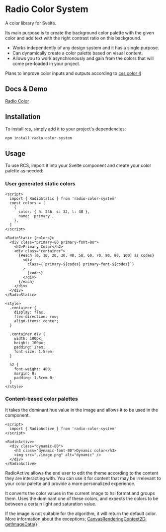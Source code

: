 # Radio Color System

A color library for Svelte.

Its main purpose is to create the background color palette with the given color and add text with the right contrast ratio on this background.

* Works independently of any design system and it has a single purpose.
* Can dynamically create a color palette based on visual content.
* Allows you to work asynchronously and gain from the colors that will come pre-loaded in your project.

Plans to improve color inputs and outputs according to [css color 4](https://www.w3.org/TR/css-color-4/)

## Docs & Demo
[Radio Color](https://radio-color-system.vercel.app/)
## Installation

To install rcs, simply add it to your project's dependencies:

```bash
npm install radio-color-system
```

## Usage

To use RCS, import it into your Svelte component and create your color palette as needed:

### User generated static colors

```svelte
<script>
  import { RadioStatic } from 'radio-color-system'
  const colors = [
    {
      color: { h: 246, s: 32, l: 48 },
      name: 'primary',
    },
  ]
</script>

<RadioStatic {colors}>
  <div class="primary-80 primary-font-80">
    <h2>Primary Color</h2>
    <div class="container">
      {#each [0, 10, 20, 30, 40, 50, 60, 70, 80, 90, 100] as codes}
        <div
          class={`primary-${codes} primary-font-${codes}`}
        >
          {codes}
        </div>
      {/each}
    </div>
  </div>
</RadioStatic>

<style>
  .container {
    display: flex;
    flex-direction: row;
    align-items: center;
  }

  .container div {
    width: 100px;
    height: 100px;
    padding: 1rem;
    font-size: 1.5rem;
  }

  h2 {
    font-weight: 400;
    margin: 0;
    padding: 1.5rem 0;
  }
</style>
```

### Content-based color palettes

It takes the dominant hue value in the image and allows it to be used in the component.

```svelte
<script>
  import { RadioActive } from 'radio-color-system'
</script>

<RadioActive>
  <div class="dynamic-80">
    <h3 class="dynamic-font-80">Dynamic color</h3>
    <img src="./image.png" alt="dynamic" />
  </div>
</RadioActive>

```

RadioActive allows the end user to edit the theme according to the content they are interacting with. You can use it for content that may be irrelevant to your color palette and provide a more personalized experience.

It converts the color values in the current image to hsl format and groups them. Uses the dominant one of these colors, and expects the colors to be between a certain light and saturation value.

If the image is not suitable for the algorithm, it will return the default color. More information about the exceptions; [CanvasRenderingContext2D: getImageData()](https://developer.mozilla.org/en-US/docs/Web/API/CanvasRenderingContext2D/getImageData#exceptions)
